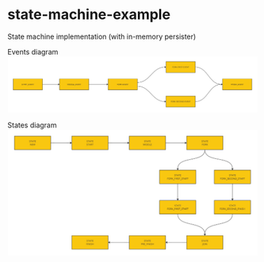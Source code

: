 # state-machine-example
State machine implementation (with in-memory persister)

Events diagram
![Event Diagram](./static/System_Event_Diagram.jpg)

States diagram
![States Diagram](./static/System_States_Diagram.jpg)
